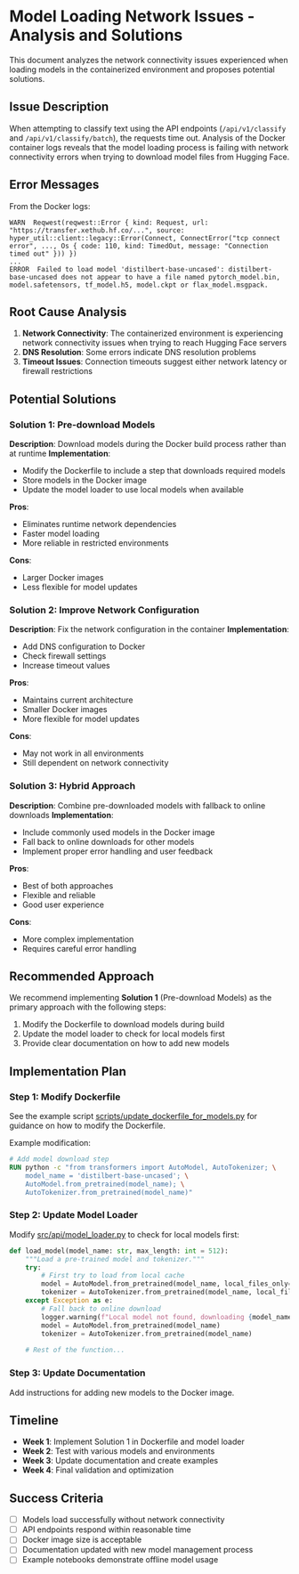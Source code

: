 # Model Loading Network Issues - Analysis and Solutions

This document analyzes the network connectivity issues experienced when loading models in the containerized environment and proposes potential solutions.

## Issue Description

When attempting to classify text using the API endpoints (`/api/v1/classify` and `/api/v1/classify/batch`), the requests time out. Analysis of the Docker container logs reveals that the model loading process is failing with network connectivity errors when trying to download model files from Hugging Face.

## Error Messages

From the Docker logs:
```
WARN  Reqwest(reqwest::Error { kind: Request, url: "https://transfer.xethub.hf.co/...", source: hyper_util::client::legacy::Error(Connect, ConnectError("tcp connect error", ..., Os { code: 110, kind: TimedOut, message: "Connection timed out" })) })
...
ERROR  Failed to load model 'distilbert-base-uncased': distilbert-base-uncased does not appear to have a file named pytorch_model.bin, model.safetensors, tf_model.h5, model.ckpt or flax_model.msgpack.
```

## Root Cause Analysis

1. **Network Connectivity**: The containerized environment is experiencing network connectivity issues when trying to reach Hugging Face servers
2. **DNS Resolution**: Some errors indicate DNS resolution problems
3. **Timeout Issues**: Connection timeouts suggest either network latency or firewall restrictions

## Potential Solutions

### Solution 1: Pre-download Models
**Description**: Download models during the Docker build process rather than at runtime
**Implementation**:
- Modify the Dockerfile to include a step that downloads required models
- Store models in the Docker image
- Update the model loader to use local models when available

**Pros**:
- Eliminates runtime network dependencies
- Faster model loading
- More reliable in restricted environments

**Cons**:
- Larger Docker images
- Less flexible for model updates

### Solution 2: Improve Network Configuration
**Description**: Fix the network configuration in the container
**Implementation**:
- Add DNS configuration to Docker
- Check firewall settings
- Increase timeout values

**Pros**:
- Maintains current architecture
- Smaller Docker images
- More flexible for model updates

**Cons**:
- May not work in all environments
- Still dependent on network connectivity

### Solution 3: Hybrid Approach
**Description**: Combine pre-downloaded models with fallback to online downloads
**Implementation**:
- Include commonly used models in the Docker image
- Fall back to online downloads for other models
- Implement proper error handling and user feedback

**Pros**:
- Best of both approaches
- Flexible and reliable
- Good user experience

**Cons**:
- More complex implementation
- Requires careful error handling

## Recommended Approach

We recommend implementing **Solution 1** (Pre-download Models) as the primary approach with the following steps:

1. Modify the Dockerfile to download models during build
2. Update the model loader to check for local models first
3. Provide clear documentation on how to add new models

## Implementation Plan

### Step 1: Modify Dockerfile
See the example script [scripts/update_dockerfile_for_models.py](file:///Users/dong.zhang2/ai/ml_pipeline/scripts/update_dockerfile_for_models.py) for guidance on how to modify the Dockerfile.

Example modification:
```dockerfile
# Add model download step
RUN python -c "from transformers import AutoModel, AutoTokenizer; \
    model_name = 'distilbert-base-uncased'; \
    AutoModel.from_pretrained(model_name); \
    AutoTokenizer.from_pretrained(model_name)"
```

### Step 2: Update Model Loader
Modify [src/api/model_loader.py](file:///Users/dong.zhang2/ai/ml_pipeline/src/api/model_loader.py) to check for local models first:
```python
def load_model(model_name: str, max_length: int = 512):
    """Load a pre-trained model and tokenizer."""
    try:
        # First try to load from local cache
        model = AutoModel.from_pretrained(model_name, local_files_only=True)
        tokenizer = AutoTokenizer.from_pretrained(model_name, local_files_only=True)
    except Exception as e:
        # Fall back to online download
        logger.warning(f"Local model not found, downloading {model_name}: {e}")
        model = AutoModel.from_pretrained(model_name)
        tokenizer = AutoTokenizer.from_pretrained(model_name)
    
    # Rest of the function...
```

### Step 3: Update Documentation
Add instructions for adding new models to the Docker image.

## Timeline

- **Week 1**: Implement Solution 1 in Dockerfile and model loader
- **Week 2**: Test with various models and environments
- **Week 3**: Update documentation and create examples
- **Week 4**: Final validation and optimization

## Success Criteria

- [ ] Models load successfully without network connectivity
- [ ] API endpoints respond within reasonable time
- [ ] Docker image size is acceptable
- [ ] Documentation updated with new model management process
- [ ] Example notebooks demonstrate offline model usage